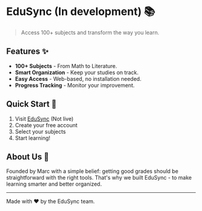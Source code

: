 # EduSync (In development) 📚
> Access 100+ subjects and transform the way you learn.

## Features ✨
- **100+ Subjects** - From Math to Literature.
- **Smart Organization** - Keep your studies on track.
- **Easy Access** - Web-based, no installation needed.
- **Progress Tracking** - Monitor your improvement.

## Quick Start 🚀
1. Visit [EduSync](https://edusync.info) (Not live) 
2. Create your free account
3. Select your subjects
4. Start learning!

## About Us 👋
Founded by Marc with a simple belief: getting good grades should be straightforward with the right tools. That's why we built EduSync - to make learning smarter and better organized.

---
Made with ❤️ by the EduSync team.

